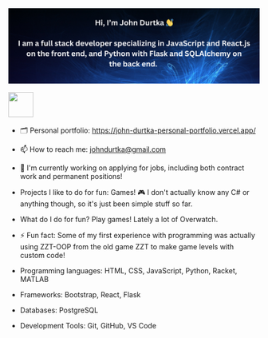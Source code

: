 <img src="./githubbanner.png">

[<img style= "width: 50px; height: 50px" src="https://upload.wikimedia.org/wikipedia/commons/thumb/c/ca/LinkedIn_logo_initials.png/640px-LinkedIn_logo_initials.png">](https://www.linkedin.com/in/john-durtka/)

- 🗂️ Personal portfolio: https://john-durtka-personal-portfolio.vercel.app/

- 📫 How to reach me: johndurtka@gmail.com

- 🔭 I'm currently working on applying for jobs, including both contract work and permanent positions!

- Projects I like to do for fun: Games! 🎮 I don't actually know any C# or anything though, so it's just been simple stuff so far.

- What do I do for fun? Play games! Lately a lot of Overwatch.

- ⚡ Fun fact: Some of my first experience with programming was actually using ZZT-OOP from the old game ZZT to make game levels with custom code!

- Programming languages: HTML, CSS, JavaScript, Python, Racket, MATLAB
  
- Frameworks: Bootstrap, React, Flask

- Databases: PostgreSQL

- Development Tools: Git, GitHub, VS Code
